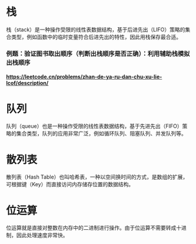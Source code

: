 # 栈

栈（stack）是一种操作受限的线性表数据结构，基于后进先出（LIFO）策略的集合类型，例如函数中的临时变量符合后进先出的特性，因此用栈保存最合适。

### 例题：验证图书取出顺序（判断出栈顺序是否正确）：利用辅助栈模拟出栈顺序

#### https://leetcode.cn/problems/zhan-de-ya-ru-dan-chu-xu-lie-lcof/description/

# 队列

队列（queue）也是一种操作受限的线性表数据结构，基于先进先出（FIFO）策略的集合类型，队列的应用非常广泛，例如循环队列、阻塞队列、并发队列等。

# 散列表

散列表（Hash Table）也叫哈希表，一种以空间换时间的方式，是数组的扩展，可根据键（Key）而直接访问内存储存位置的数据结构。

# 位运算

位运算就是直接对整数在内存中的二进制进行操作。由于位运算不需要转成十进制，因此处理速度非常快。
